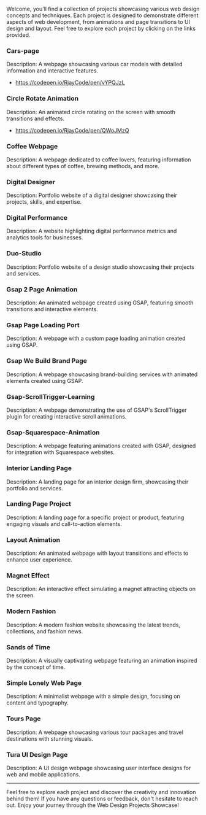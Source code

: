 
Welcome, you'll find a collection of projects showcasing various web design concepts and techniques. Each project is designed to demonstrate different aspects of web development, from animations and page transitions to UI design and layout. Feel free to explore each project by clicking on the links provided.

### Cars-page
Description: A webpage showcasing various car models with detailed information and interactive features.
- https://codepen.io/RjayCode/pen/vYPQJzL

### Circle Rotate Animation
Description: An animated circle rotating on the screen with smooth transitions and effects.
- https://codepen.io/RjayCode/pen/QWoJMzQ

### Coffee Webpage
Description: A webpage dedicated to coffee lovers, featuring information about different types of coffee, brewing methods, and more.

### Digital Designer
Description: Portfolio website of a digital designer showcasing their projects, skills, and expertise.

### Digital Performance
Description: A website highlighting digital performance metrics and analytics tools for businesses.

### Duo-Studio
Description: Portfolio website of a design studio showcasing their projects and services.

### Gsap 2 Page Animation
Description: An animated webpage created using GSAP, featuring smooth transitions and interactive elements.

### Gsap Page Loading Port
Description: A webpage with a custom page loading animation created using GSAP.

### Gsap We Build Brand Page
Description: A webpage showcasing brand-building services with animated elements created using GSAP.

### Gsap-ScrollTrigger-Learning
Description: A webpage demonstrating the use of GSAP's ScrollTrigger plugin for creating interactive scroll animations.

### Gsap-Squarespace-Animation
Description: A webpage featuring animations created with GSAP, designed for integration with Squarespace websites.

### Interior Landing Page
Description: A landing page for an interior design firm, showcasing their portfolio and services.

### Landing Page Project
Description: A landing page for a specific project or product, featuring engaging visuals and call-to-action elements.

### Layout Animation
Description: An animated webpage with layout transitions and effects to enhance user experience.

### Magnet Effect
Description: An interactive effect simulating a magnet attracting objects on the screen.

### Modern Fashion
Description: A modern fashion website showcasing the latest trends, collections, and fashion news.

### Sands of Time
Description: A visually captivating webpage featuring an animation inspired by the concept of time.

### Simple Lonely Web Page
Description: A minimalist webpage with a simple design, focusing on content and typography.

### Tours Page
Description: A webpage showcasing various tour packages and travel destinations with stunning visuals.

### Tura UI Design Page
Description: A UI design webpage showcasing user interface designs for web and mobile applications.

---

Feel free to explore each project and discover the creativity and innovation behind them! If you have any questions or feedback, don't hesitate to reach out. Enjoy your journey through the Web Design Projects Showcase!
